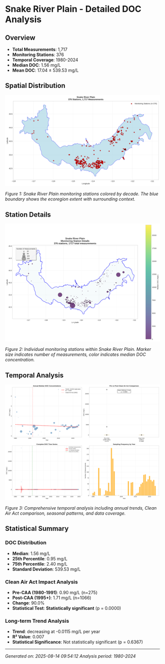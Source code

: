 # Snake River Plain - Detailed DOC Analysis

## Overview
- **Total Measurements**: 1,717
- **Monitoring Stations**: 376
- **Temporal Coverage**: 1980-2024
- **Median DOC**: 1.56 mg/L
- **Mean DOC**: 17.04 ± 539.53 mg/L

## Spatial Distribution

![Ecoregion Overview](Snake_River_Plain_overview_map.png)

*Figure 1: Snake River Plain monitoring stations colored by decade. The blue boundary shows the ecoregion extent with surrounding context.*

## Station Details

![Station Details](Snake_River_Plain_stations.png)

*Figure 2: Individual monitoring stations within Snake River Plain. Marker size indicates number of measurements, color indicates median DOC concentration.*

## Temporal Analysis

![Time Series Analysis](Snake_River_Plain_timeseries.png)

*Figure 3: Comprehensive temporal analysis including annual trends, Clean Air Act comparison, seasonal patterns, and data coverage.*

## Statistical Summary

### DOC Distribution
- **Median**: 1.56 mg/L
- **25th Percentile**: 0.95 mg/L  
- **75th Percentile**: 2.40 mg/L
- **Standard Deviation**: 539.53 mg/L

### Clean Air Act Impact Analysis

- **Pre-CAA (1980-1991)**: 0.90 mg/L (n=275)
- **Post-CAA (1995+)**: 1.71 mg/L (n=1066)
- **Change**: 90.0%
- **Statistical Test**: **Statistically significant** (p = 0.0000)

### Long-term Trend Analysis

- **Trend**: decreasing at -0.0115 mg/L per year
- **R² Value**: 0.007
- **Statistical Significance**: Not statistically significant (p = 0.6367)


---
*Generated on: 2025-08-14 09:54:12*
*Analysis period: 1980-2024*

